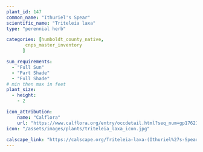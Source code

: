 ```yaml
---
plant_id: 147 
common_name: "Ithuriel's Spear"
scientific_name: "Triteleia laxa"
type: "perennial herb"

categories: [humboldt_county_native,
       cnps_master_inventory
      ]

sun_requirements:
  - "Full Sun"
  - "Part Shade"
  - "Full Shade"
# min then max in feet
plant_size:
  - height: 
    - 2 

icon_attribution: 
    name: "Calflora"
    url: "https://www.calflora.org/entry/occdetail.html?seq_num=gp17621"
icon: "/assets/images/plants/triteleia_laxa_icon.jpg"
 
calscape_link: "https://calscape.org/Triteleia-laxa-(Ithuriel%27s-Spear)"
---
```










